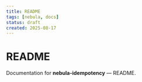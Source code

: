 ```yaml
---
title: README
tags: [nebula, docs]
status: draft
created: 2025-08-17
---
```


# README

Documentation for **nebula-idempotency** — README.
